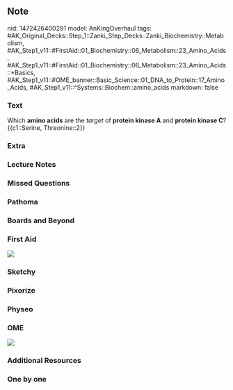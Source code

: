 ## Note
nid: 1472426400291
model: AnKingOverhaul
tags: #AK_Original_Decks::Step_1::Zanki_Step_Decks::Zanki_Biochemistry::Metabolism, #AK_Step1_v11::#FirstAid::01_Biochemistry::06_Metabolism::23_Amino_Acids, #AK_Step1_v11::#FirstAid::01_Biochemistry::06_Metabolism::23_Amino_Acids::*Basics, #AK_Step1_v11::#OME_banner::Basic_Science::01_DNA_to_Protein::17_Amino_Acids, #AK_Step1_v11::^Systems::Biochem::amino_acids
markdown: false

### Text
<div>
  Which <b>amino acids</b> are the <i>target</i> of <b>protein
  kinase A</b> and <b>protein kinase C</b>?
</div>
<div>
  {{c1::Serine, Threonine::2}}
</div>

### Extra


### Lecture Notes


### Missed Questions


### Pathoma


### Boards and Beyond


### First Aid
<img src="tmpkG5cq1.png">

### Sketchy


### Pixorize


### Physeo


### OME
<div class="ome-widget">
  <a href=
  "https://onlinemeded.org/spa/dna-to-protein/amino-acids/acquire?ref=anki">
  <img src="_OME_AnkiFlashcards_Lesson_6.png"></a>
</div>

### Additional Resources


### One by one

